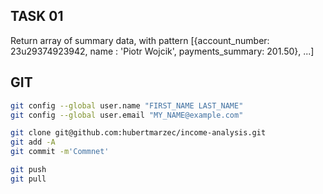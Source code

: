 ## TASK 01
Return array of summary data, with pattern
[{account_number: 23u29374923942, name : 'Piotr Wojcik', payments_summary: 201.50}, ...]


## GIT
```bash
git config --global user.name "FIRST_NAME LAST_NAME"
git config --global user.email "MY_NAME@example.com"

git clone git@github.com:hubertmarzec/income-analysis.git
git add -A
git commit -m'Commnet'

git push
git pull  
```
